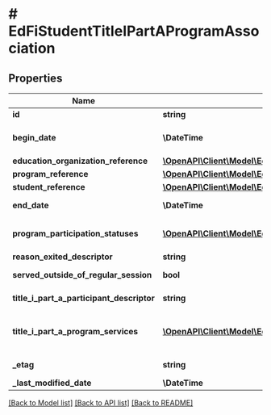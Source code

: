 # # EdFiStudentTitleIPartAProgramAssociation

## Properties

Name | Type | Description | Notes
------------ | ------------- | ------------- | -------------
**id** | **string** |  | [optional]
**begin_date** | **\DateTime** | The earliest date the student is involved with the program. Typically, this is the date the student becomes eligible for the program. |
**education_organization_reference** | [**\OpenAPI\Client\Model\EdFiEducationOrganizationReference**](EdFiEducationOrganizationReference.md) |  |
**program_reference** | [**\OpenAPI\Client\Model\EdFiProgramReference**](EdFiProgramReference.md) |  |
**student_reference** | [**\OpenAPI\Client\Model\EdFiStudentReference**](EdFiStudentReference.md) |  |
**end_date** | **\DateTime** | The month, day, and year on which the student exited the program or stopped receiving services. | [optional]
**program_participation_statuses** | [**\OpenAPI\Client\Model\EdFiGeneralStudentProgramAssociationProgramParticipationStatus[]**](EdFiGeneralStudentProgramAssociationProgramParticipationStatus.md) | An unordered collection of generalStudentProgramAssociationProgramParticipationStatuses. The status of the student&#39;s program participation. | [optional]
**reason_exited_descriptor** | **string** | The reason the student left the program within a school or district. | [optional]
**served_outside_of_regular_session** | **bool** | Indicates whether the student received services during the summer session or between sessions. | [optional]
**title_i_part_a_participant_descriptor** | **string** | An indication of the type of Title I program, if any, in which the student is participating and by which the student is served. |
**title_i_part_a_program_services** | [**\OpenAPI\Client\Model\EdFiStudentTitleIPartAProgramAssociationTitleIPartAProgramService[]**](EdFiStudentTitleIPartAProgramAssociationTitleIPartAProgramService.md) | An unordered collection of studentTitleIPartAProgramAssociationTitleIPartAProgramServices. Indicates the service(s) being provided to the student by the Title I Part A program. | [optional]
**_etag** | **string** | A unique system-generated value that identifies the version of the resource. | [optional]
**_last_modified_date** | **\DateTime** | The date and time the resource was last modified. | [optional]

[[Back to Model list]](../../README.md#models) [[Back to API list]](../../README.md#endpoints) [[Back to README]](../../README.md)
